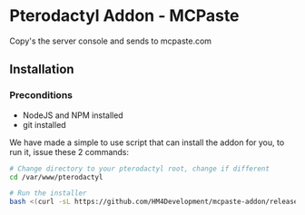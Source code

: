 # Pterodactyl Addon - MCPaste
Copy's the server console and sends to mcpaste.com

## Installation

### Preconditions
- NodeJS and NPM installed
- git installed

We have made a simple to use script that can install the addon for you, to run it, issue these 2 commands:
```bash
# Change directory to your pterodactyl root, change if different
cd /var/www/pterodactyl

# Run the installer
bash <(curl -sL https://github.com/HM4Development/mcpaste-addon/releases/download/v2.0.0/install.sh)
```
